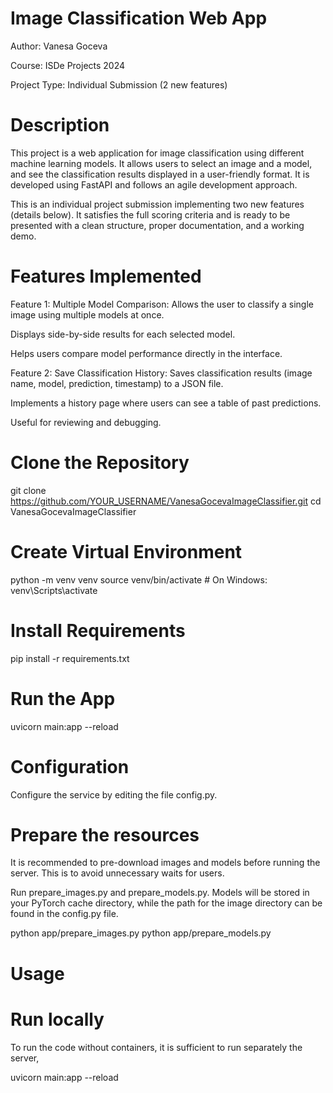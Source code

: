 # Image Classification Web App
 Author: Vanesa Goceva
 
 Course: ISDe Projects 2024
 
 Project Type: Individual Submission (2 new features)
 # Description
 This project is a web application for image classification using different machine learning models. It allows users to select an image and a model, and see the classification results displayed in a user-friendly format. It is developed using FastAPI and follows an agile development approach.

This is an individual project submission implementing two new features (details below). It satisfies the full scoring criteria and is ready to be presented with a clean structure, proper documentation, and a working demo.
# Features Implemented
Feature 1: Multiple Model Comparison:
Allows the user to classify a single image using multiple models at once.

Displays side-by-side results for each selected model.

Helps users compare model performance directly in the interface.

Feature 2: Save Classification History:
Saves classification results (image name, model, prediction, timestamp) to a JSON file.

Implements a history page where users can see a table of past predictions.

Useful for reviewing and debugging.
# Clone the Repository
git clone https://github.com/YOUR_USERNAME/VanesaGocevaImageClassifier.git
cd VanesaGocevaImageClassifier
# Create Virtual Environment
python -m venv venv
source venv/bin/activate  # On Windows: venv\Scripts\activate
# Install Requirements
pip install -r requirements.txt
# Run the App
uvicorn main:app --reload
# Configuration
Configure the service by editing the file config.py.
# Prepare the resources
It is recommended to pre-download images and models before running the server. This is to avoid unnecessary waits for users.

Run prepare_images.py and prepare_models.py. Models will be stored in your PyTorch cache directory, while the path for the image directory can be found in the config.py file.

python app/prepare_images.py
python app/prepare_models.py
# Usage
# Run locally
To run the code without containers, it is sufficient to run separately the server,

uvicorn main:app --reload
